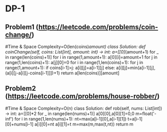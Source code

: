 # DP-1

## Problem1 (https://leetcode.com/problems/coin-change/)
#Time & Space Complexity=O(len(coins)*amount)
class Solution:
    def coinChange(self, coins: List[int], amount: int) -> int:
        a=[[0]*(amount+1) for _ in range(len(coins)+1)]
        for i in range(1,amount+1):
            a[0][i]=amount+1
        for j in range(1,len(coins)+1):
            a[j][0]=0
        for i in range(1,len(coins)+1):
            for j in range(1,amount+1):
                if coins[i-1]>j:
                    a[i][j]=a[i-1][j]
                else:
                    a[i][j]=min(a[i-1][j],(a[i][j-a[i][j-coins[i-1]]])+1)
        return a[len(coins)][amount]
                    
            

## Problem2 (https://leetcode.com/problems/house-robber/)
#Time & Space Complexity=O(n)
class Solution:
    def rob(self, nums: List[int]) -> int:
        a=[[0]*2 for _ in range(len(nums)+1)]
        a[0][0],a[0][1]=0,0
        m=float('-inf')
        for i in range(1,len(nums)+1):
            nt=max(a[i-1][0],a[i-1][1])
            t=a[i-1][0]+nums[i-1]
            a[i][0]=nt
            a[i][1]=t
            m=max(m,max(t,nt))
        return m
        

